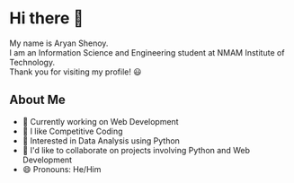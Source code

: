 <h1>Hi there 👋</h1>
<p>
My name is Aryan Shenoy. 
<br/>
I am an Information Science and Engineering student at NMAM Institute of Technology.
<br/>
Thank you for visiting my profile! 😃
</p>
<h2>About Me</h2>
<p>
  <ul>
    <li>
      🔭 Currently working on Web Development
    </li>
    <li>
      🌱 I like Competitive Coding
    </li>
    <li>
      💬 Interested in Data Analysis using Python
    </li>
    <li>
      👯 I'd like to collaborate on projects involving Python and Web Development 
    </li>
    <li>
      😄 Pronouns: He/Him
    </li>
  </ul>
</p>
<!--
**aryanshenoy/aryanshenoy** is a ✨ _special_ ✨ repository because its `README.md` (this file) appears on your GitHub profile.

Here are some ideas to get you started:

- 🔭 I’m currently working on ...
- 🌱 I’m currently learning ...
- 👯 I’m looking to collaborate on ...
- 🤔 I’m looking for help with ...
- 💬 Ask me about ...
- 📫 How to reach me: ...
- 😄 Pronouns: ...
- ⚡ Fun fact: ...
-->
